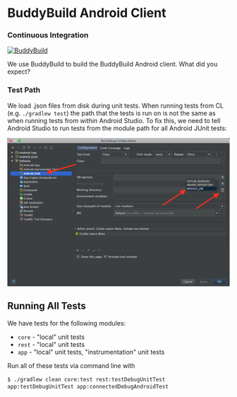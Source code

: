 # BuddyBuild Android Client

### Continuous Integration
[![BuddyBuild](https://dashboard.buddybuild.com/api/statusImage?appID=590e33635ac62a0001c1f1c9&branch=master&build=latest)](https://dashboard.buddybuild.com/apps/590e33635ac62a0001c1f1c9/build/latest?branch=master)

We use BuddyBuild to build the BuddyBuild Android client. What did you expect?

### Test Path
We load .json files from disk during unit tests. When running tests from CL (e.g. `./gradlew test`) the path that the tests is run on is not the same as when running tests from *within* Android Studio. To fix this, we need to tell Android Studio to run tests from the module path for all Android JUnit tests:

![android_studio_set_test_path_screenshot](readme_images/android_studio_set_test_path_screenshot.png)


## Running All Tests
We have tests for the following modules:

* `core` - "local" unit tests
* `rest` - "local" unit tests
* `app` - "local" unit tests, "instrumentation" unit tests

Run all of these tests via command line with

```
$ ./gradlew clean core:test rest:testDebugUnitTest app:testDebugUnitTest app:connectedDebugAndroidTest
```